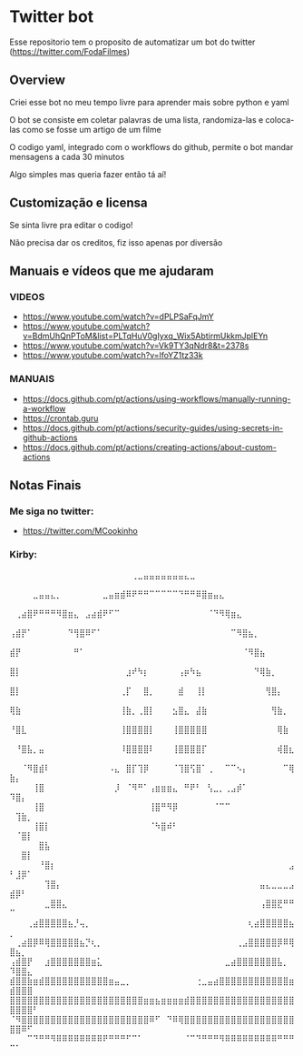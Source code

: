 # Twitter bot

Esse repositorio tem o proposito de automatizar um bot do twitter (https://twitter.com/FodaFilmes)

## Overview

Criei esse bot no meu tempo livre para aprender mais sobre python e yaml

O bot se consiste em coletar palavras de uma lista, randomiza-las e coloca-las como se fosse um artigo de um filme

O codigo yaml, integrado com o workflows do github, permite o bot mandar mensagens a cada 30 minutos

Algo simples mas queria fazer então tá aí!

## Customização e licensa

Se sinta livre pra editar o codigo! 

Não precisa dar os creditos, fiz isso apenas por diversão

## Manuais e vídeos que me ajudaram
### VIDEOS
- https://www.youtube.com/watch?v=dPLPSaFqJmY
- https://www.youtube.com/watch?v=BdmUhQnPToM&list=PLTqHuV0gIyxq_Wix5AbtirmUkkmJplEYn
- https://www.youtube.com/watch?v=Vk9TY3qNdr8&t=2378s
- https://www.youtube.com/watch?v=lfoYZ1tz33k
### MANUAIS
- https://docs.github.com/pt/actions/using-workflows/manually-running-a-workflow
- https://crontab.guru
- https://docs.github.com/pt/actions/security-guides/using-secrets-in-github-actions
- https://docs.github.com/pt/actions/creating-actions/about-custom-actions

## Notas Finais
### Me siga no twitter:
- https://twitter.com/MCookinho
### Kirby:
⠀⠀⠀⠀⠀⠀⠀⠀⠀⠀⠀⠀⠀⠀⠀⠀⠀⠀⠀⠀⠀⢀⣀⣤⣤⣤⣤⣤⣤⣤⣄⣀⠀⠀⠀⠀⠀⠀⠀⠀⠀⠀⠀⠀⠀⠀⠀⠀⠀⠀⠀⠀⠀⠀
⠀⠀⠀⠀⣀⣤⣤⣄⡀⠀⠀⠀⠀⠀⠀⠀⣀⣤⣶⣾⠿⠟⠛⠛⠉⠉⠉⠉⠉⠙⠛⠛⠿⣿⣶⣤⣄⠀⠀⠀⠀⠀⠀⠀⠀⠀⠀⠀⠀⠀⠀⠀⠀⠀
⠀⢀⣴⣿⠟⠛⠛⠛⠻⣿⣶⣄⠀⣠⣴⣾⠟⠋⠉⠀⠀⠀⠀⠀⠀⠀⠀⠀⠀⠀⠀⠀⠀⠀⠈⠙⠻⢿⣶⣄⠀⠀⠀⠀⠀⠀⠀⠀⠀⠀⠀⠀⠀⠀
⢠⣾⡟⠁⠀⠀⠀⠀⠀⠀⠙⢻⣿⠿⠋⠁⠀⠀⠀⠀⠀⠀⠀⠀⠀⠀⠀⠀⠀⠀⠀⠀⠀⠀⠀⠀⠀⠀⠉⠻⣿⣦⡀⠀⠀⠀⠀⠀⠀⠀⠀⠀⠀⠀
⣾⡟⠀⠀⠀⠀⠀⠀⠀⠀⠀⠛⠁⠀⠀⠀⠀⠀⠀⠀⠀⠀⠀⠀⠀⠀⠀⠀⠀⠀⠀⠀⠀⠀⠀⠀⠀⠀⠀⠀⠈⠻⣿⣦⠀⠀⠀⠀⠀⠀⠀⠀⠀⠀
⣿⡇⠀⠀⠀⠀⠀⠀⠀⠀⠀⠀⠀⠀⠀⠀⠀⠀⠀⠀⣰⠞⠳⡆⠀⠀⠀⠀⠀⢠⡶⠳⣦⠀⠀⠀⠀⠀⠀⠀⠀⠀⠙⢿⣷⡀⠀⠀⠀⠀⠀⠀⠀⠀
⣿⡇⠀⠀⠀⠀⠀⠀⠀⠀⠀⠀⠀⠀⠀⠀⠀⠀⠀⢀⡏⠀⠀⣿⡀⠀⠀⠀⠀⣾⠀⠀⢸⡇⠀⠀⠀⠀⠀⠀⠀⠀⠀⠀⢻⣿⡄⠀⠀⠀⠀⠀⠀⠀
⢿⣷⠀⠀⠀⠀⠀⠀⠀⠀⠀⠀⠀⠀⠀⠀⠀⠀⠀⢸⣷⡀⢀⣿⡇⠀⠀⠀⣢⣿⣄⠀⣼⣷⠀⠀⠀⠀⠀⠀⠀⠀⠀⠀⠀⢻⣷⡀⠀⠀⠀⠀⠀⠀
⠘⣿⣇⠀⠀⠀⠀⠀⠀⠀⠀⠀⠀⠀⠀⠀⠀⠀⠀⢸⣿⣿⣿⣿⡇⠀⠀⠀⢸⣿⣿⣿⣿⣿⠀⠀⠀⠀⠀⠀⠀⠀⠀⠀⠀⠀⢿⣷⠀⠀⠀⠀⠀⠀
⠀⠘⣿⣧⡀⣤⠀⠀⠀⠀⠀⠀⠀⠀⠀⠀⠀⠀⠀⠸⣿⣿⣿⣿⠇⠀⠀⠀⢸⣿⣿⣿⣿⡏⠀⠀⠀⠀⠀⠀⠀⠀⠀⠀⠀⠀⢾⣿⣆⠀⠀⠀⠀⠀
⠀⠀⠈⠻⣿⣾⠇⠀⠀⠀⠀⠀⠀⠀⠀⠀⠀⠠⣄⠀⣿⡏⢹⡿⠀⠀⠀⠀⠈⢹⣿⢫⣿⠁⢀⠀⠀⠉⠉⠢⡄⠀⠀⠀⠀⠀⠀⠉⢿⣷⡄⠀⠀⠀
⠀⠀⠀⠀⢸⣿⠀⠀⠀⠀⠀⠀⠀⠀⠀⠀⠀⠀⡸⠀⠈⠻⠛⠁⢠⣶⣶⣶⣄⠀⠛⠟⠃⠀⢣⣀⡀⢀⣠⡾⠁⠀⠀⠀⠀⠀⠀⠀⠀⠹⣿⡄⠀⠀
⠀⠀⠀⠀⢸⣿⠀⠀⠀⠀⠀⠀⠀⠀⠀⠀⠀⠀⠀⠀⠀⠀⠀⠀⢸⣿⠛⠻⡿⠀⠀⠀⠀⠀⠀⠈⠉⠉⠀⠀⠀⠀⠀⠀⠀⠀⠀⠀⠀⠀⢹⣷⡀⠀
⠀⠀⠀⠀⢸⣿⡇⠀⠀⠀⠀⠀⠀⠀⠀⠀⠀⠀⠀⠀⠀⠀⠀⠀⠈⠳⣿⠾⠃⠀⠀⠀⠀⠀⠀⠀⠀⠀⠀⠀⠀⠀⠀⠀⠀⠀⠀⠀⠀⠀⠈⣿⡇⠀
⠀⠀⠀⠀⠀⣿⣧⠀⠀⠀⠀⠀⠀⠀⠀⠀⠀⠀⠀⠀⠀⠀⠀⠀⠀⠀⠀⠀⠀⠀⠀⠀⠀⠀⠀⠀⠀⠀⠀⠀⠀⠀⠀⠀⠀⠀⠀⠀⠀⠀⠀⣿⡇⠀
⠀⠀⠀⠀⠀⠘⣿⡆⠀⠀⠀⠀⠀⠀⠀⠀⠀⠀⠀⠀⠀⠀⠀⠀⠀⠀⠀⠀⠀⠀⠀⠀⠀⠀⠀⠀⠀⠀⠀⠀⠀⠀⠀⠀⠀⠀⠀⠀⣠⠃⣸⡿⠁⠀
⠀⠀⠀⠀⠀⠀⢹⣿⡄⠀⠀⠀⠀⠀⠀⠀⠀⠀⠀⠀⠀⠀⠀⠀⠀⠀⠀⠀⠀⠀⠀⠀⠀⠀⠀⠀⠀⠀⠀⠀⠀⠀⠀⣤⣄⣀⣀⣀⣠⣾⡿⠃⠀⠀
⠀⠀⠀⠀⠀⠀⣀⣿⣿⣄⠀⠀⠀⠀⠀⠀⠀⠀⠀⠀⠀⠀⠀⠀⠀⠀⠀⠀⠀⠀⠀⠀⠀⠀⠀⠀⠀⠀⠀⠀⠀⠀⠀⢠⣿⣿⣟⠛⠛⠉⠀⠀⠀⠀
⠀⠀⠀⢀⣴⣿⣿⣿⣿⣿⣦⡘⢤⡀⠀⠀⠀⠀⠀⠀⠀⠀⠀⠀⠀⠀⠀⠀⠀⠀⠀⠀⠀⠀⠀⠀⠀⠀⠀⠀⠀⢆⣴⣿⣿⣿⣿⣿⣦⡀⠀⠀⠀⠀
⠀⢀⣴⣿⡿⠿⢿⣿⣿⣿⣿⣿⣦⡙⢆⡀⠀⠀⠀⠀⠀⠀⠀⠀⠀⠀⠀⠀⠀⠀⠀⠀⠀⠀⠀⠀⠀⠀⠀⢀⣠⣿⣿⣿⣿⣿⡿⠿⢿⣿⣦⡀⠀⠀
⢠⣾⣿⡟⠀⠀⣰⣿⣿⣿⣿⣿⣿⣿⣶⣅⠀⠀⠀⠀⠀⠀⠀⠀⠀⠀⠀⠀⠀⠀⠀⠀⠀⠀⠀⠀⠀⣀⣴⣿⣿⣿⣿⣿⣿⣿⣧⡀⠀⠹⣿⣿⣄⠀
⣾⣿⣿⣷⣶⣾⣿⣿⣿⣿⣿⣿⣿⣿⣿⣿⣿⣶⣤⣀⡀⠀⠀⠀⠀⠀⠀⠀⠀⠀⠀⠀⢐⣀⣤⣴⣿⣿⣿⣿⣿⣿⣿⣿⣿⣿⣿⣿⣶⣾⣿⣿⣿⠀
⣿⣿⣿⣿⣿⣿⣿⣿⣿⣿⣿⣿⣿⣿⣿⣿⣿⣿⣿⣿⣿⣿⣿⣶⣶⣦⣶⣶⣶⣶⣾⣿⣿⣿⣿⣿⣿⣿⣿⣿⣿⣿⣿⣿⣿⣿⣿⣿⣿⣿⣿⣿⣿⠃
⠈⠻⣿⣿⣿⣿⣿⣿⣿⣿⣿⣿⣿⣿⣿⣿⣿⣿⣿⣿⣿⣿⣿⣿⠿⠋⠀⠙⠿⢿⣿⣿⣿⣿⣿⣿⣿⣿⣿⣿⣿⣿⣿⣿⣿⣿⣿⣿⣿⣿⣿⠿⠋⠀
⠀⠀⠀⠉⠙⠛⠛⠻⠿⠿⠿⠿⠿⠿⠿⠿⠟⠛⠛⠛⠋⠉⠁⠀⠀⠀⠀⠀⠀⠀⠈⠉⠙⠛⠛⠛⠻⠿⠿⠿⠿⠿⠿⠿⠿⠿⠛⠛⠛⠉⠁⠀⠀⠀⠀

